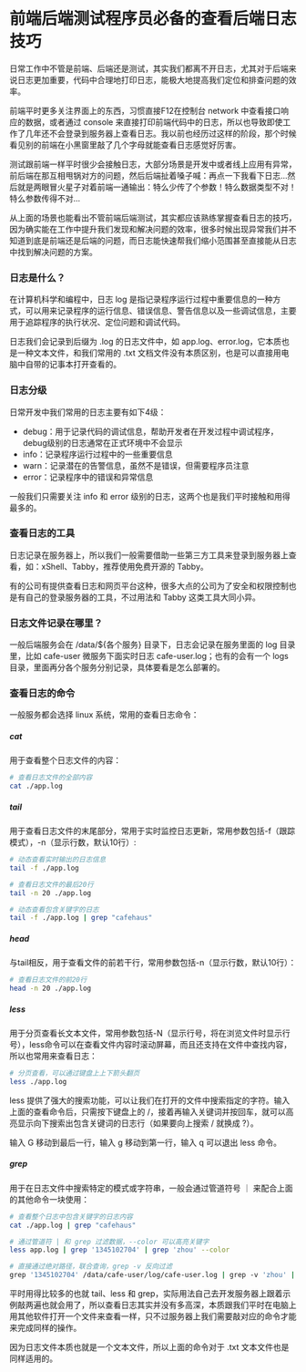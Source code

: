 # 前端后端测试程序员必备的查看后端日志技巧

日常工作中不管是前端、后端还是测试，其实我们都离不开日志，尤其对于后端来说日志更加重要，代码中合理地打印日志，能极大地提高我们定位和排查问题的效率。

前端平时更多关注界面上的东西，习惯直接F12在控制台 network 中查看接口响应的数据，或者通过 console 来直接打印前端代码中的日志，所以也导致即使工作了几年还不会登录到服务器上查看日志。我以前也经历过这样的阶段，那个时候看见别的前端在小黑窗里敲了几个字母就能查看日志感觉好厉害。

测试跟前端一样平时很少会接触日志，大部分场景是开发中或者线上应用有异常，前后端在那互相甩锅对方的问题，然后后端扯着嗓子喊：再点一下我看下日志...然后就是两眼冒火星子对着前端一通输出：特么少传了个参数！特么数据类型不对！特么参数传得不对...

从上面的场景也能看出不管前端后端测试，其实都应该熟练掌握查看日志的技巧，因为确实能在工作中提升我们发现和解决问题的效率，很多时候出现异常我们并不知道到底是前端还是后端的问题，而日志能快速帮我们缩小范围甚至直接能从日志中找到解决问题的方案。

### 日志是什么？
在计算机科学和编程中，日志 log 是指记录程序运行过程中重要信息的一种方式‌，可以用来记录程序的运行信息、错误信息、警告信息以及一些调试信息‌，主要用于追踪程序的执行状况、定位问题和调试代码。

日志我们会记录到后缀为 .log 的日志文件中，如 app.log、error.log，它本质也是一种文本文件，和我们常用的 .txt 文档文件没有本质区别，也是可以直接用电脑中自带的记事本打开查看的。

### 日志分级
日常开发中我们常用的日志主要有如下4级：
* debug‌：用于记录代码的调试信息，帮助开发者在开发过程中调试程序，debug级别的日志通常在正式环境中不会显示
* info：记录程序运行过程中的一些重要信息
* war‌n：记录潜在的告警信息，虽然不是错误，但需要程序员注意‌
* error‌：记录程序中的错误和异常信息‌

一般我们只需要关注 info 和 error 级别的日志，这两个也是我们平时接触和用得最多的。

### 查看日志的工具

日志记录在服务器上，所以我们一般需要借助一些第三方工具来登录到服务器上查看，如：xShell、Tabby，推荐使用免费开源的 Tabby。

有的公司有提供查看日志和网页平台这种，很多大点的公司为了安全和权限控制也是有自己的登录服务器的工具，不过用法和 Tabby 这类工具大同小异。

### 日志文件记录在哪里？
一般后端服务会在 /data/${各个服务} 目录下，日志会记录在服务里面的 log 目录里，比如 cafe-user 微服务下面实时日志 cafe-user.log；也有的会有一个 logs 目录，里面再分各个服务分别记录，具体要看是怎么部署的。

### 查看日志的命令
一般服务都会选择 linux 系统，常用的查看日志命令：

##### cat
用于查看整个日志文件的内容：
```bash
# 查看日志文件的全部内容
cat ./app.log
```

##### tail
用于查看日志文件的末尾部分，常用于实时监控日志更新，常用参数包括-f（跟踪模式），-n（显示行数，默认10行）:
```bash
# 动态查看实时输出的日志信息
tail -f ./app.log

# 查看日志文件的最后20行
tail -n 20 ./app.log

# 动态查看包含关键字的日志
tail -f ./app.log | grep "cafehaus"
```

##### head
与tail相反，用于查看文件的前若干行，常用参数包括-n（显示行数，默认10行）：
```bash
# 查看日志文件的前20行
head -n 20 ./app.log
```

##### less
用于分页查看长文本文件，常用参数包括-N（显示行号，将在浏览文件时显示行号），less命令可以在查看文件内容时滚动屏幕，而且还支持在文件中查找内容，所以也常用来查看日志：
```bash
# 分页查看，可以通过键盘上上下箭头翻页
less ./app.log
```
less 提供了强大的搜索功能，可以让我们在打开的文件中搜索指定的字符。输入上面的查看命令后，只需按下键盘上的 /，接着再输入关键词并按回车，就可以高亮显示向下搜索出包含关键词的日志行（如果要向上搜索 / 就换成 ?）。

输入 G 移动到最后一行，输入 g 移动到第一行，输入 q 可以退出 less 命令。

##### grep
用于在日志文件中搜索特定的模式或字符串，一般会通过管道符号 ｜ 来配合上面的其他命令一块使用：
```bash
# 查看整个日志中包含关键字的日志内容
cat ./app.log | grep "cafehaus"

# 通过管道符 | 和 grep 过滤数据，--color 可以高亮关键字
less app.log | grep '1345102704' | grep 'zhou' --color

# 直接通过绝对路径，联合查询，grep -v 反向过滤
grep '1345102704' /data/cafe-user/log/cafe-user.log | grep -v 'zhou' | tail -n 10
```

平时用得比较多的也就 tail、less 和 grep，实际用法自己去开发服务器上跟着示例敲两遍也就会用了，所以查看日志其实并没有多高深，本质跟我们平时在电脑上用其他软件打开一个文件来查看一样，只不过服务器上我们需要敲对应的命令才能来完成同样的操作。

因为日志文件本质也就是一个文本文件，所以上面的命令对于 .txt 文本文件也是同样适用的。
